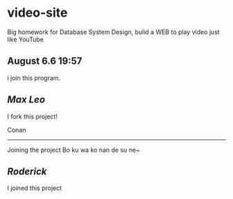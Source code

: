 # video-site
Big homework for Database System Design, bulid a WEB to play video just like YouTube

August 6.6 19:57
-----------------------------------
i join this program.

*Max Leo*
------------------------------------------------------------------------------------
I fork this project!

Conan
*************************************
Joining the project 
Bo ku wa ko nan de su ne~

*Roderick*
------------------------------------------------------------------------------------
I joined this project
